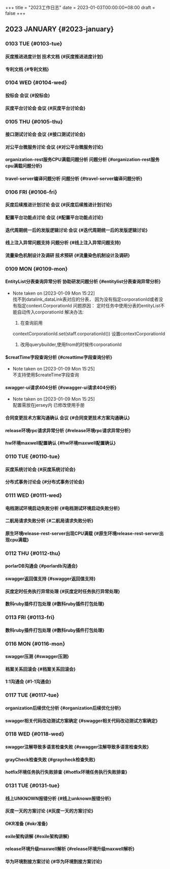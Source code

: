 +++
title = "2023工作日志"
date = 2023-01-03T00:00:00+08:00
draft = false
+++

## 2023 JANUARY {#2023-january}


### 0103 TUE {#0103-tue}


#### 灰度推进进度计划 <span class="tag"><span class="____">技术文档</span></span> {#灰度推进进度计划}


#### 专利文档 {#专利文档}


### 0104 WED {#0104-wed}


#### 投标会 <span class="tag"><span class="__">会议</span></span> {#投标会}


#### 灰度平台讨论会 <span class="tag"><span class="__">会议</span></span> {#灰度平台讨论会}


### 0105 THU {#0105-thu}


#### 接口测试讨论会 <span class="tag"><span class="__">会议</span></span> {#接口测试讨论会}


#### 对公平台微服务讨论 <span class="tag"><span class="__">会议</span></span> {#对公平台微服务讨论}


#### organization-rest服务CPU满载问题分析 <span class="tag"><span class="____">问题分析</span></span> {#organization-rest服务cpu满载问题分析}


#### travel-server编译问题分析 <span class="tag"><span class="____">问题分析</span></span> {#travel-server编译问题分析}


### 0106 FRI {#0106-fri}


#### 灰度后续推进计划讨论 <span class="tag"><span class="__">会议</span></span> {#灰度后续推进计划讨论}


#### 配置平台功能点讨论 <span class="tag"><span class="__">会议</span></span> {#配置平台功能点讨论}


#### 迭代周期统一后的发版逻辑讨论 <span class="tag"><span class="__">会议</span></span> {#迭代周期统一后的发版逻辑讨论}


#### 线上注入异常问题支持 <span class="tag"><span class="____">问题分析</span></span> {#线上注入异常问题支持}


#### 流量染色机制设计及调研 <span class="tag"><span class="____">技术预研</span></span> {#流量染色机制设计及调研}


### 0109 MON {#0109-mon}


#### EntityList分表查询异常分析 <span class="tag"><span class="____">协助研发</span><span class="____">问题分析</span></span> {#entitylist分表查询异常分析}

-   Note taken on <span class="timestamp-wrapper"><span class="timestamp">[2023-01-09 Mon 15:22] </span></span> <br />
    找不到datalink_dataLink表对应的分表，
    因为没有指定corporationId或者没有指定context.CorporationId
    问题原因：
    定时任务中使用分表的entityList不能自动传入corporationId
    解决办法:

    1.  在查询前用

    contextCorporationId.set(staff.corporationId())
    设置contextCorporationId

    1.  改用querybuilder,使用from的时候传corporationId


#### $creatTime字段查询分析 {#creattime字段查询分析}

-   Note taken on <span class="timestamp-wrapper"><span class="timestamp">[2023-01-09 Mon 15:25] </span></span> <br />
    不支持使用$createTime字段查询


#### swagger-ui请求404分析 {#swagger-ui请求404分析}

-   Note taken on <span class="timestamp-wrapper"><span class="timestamp">[2023-01-09 Mon 15:25] </span></span> <br />
    配置需放在jersey内
    已修改使用手册


#### 合同变更技术方案沟通确认 <span class="tag"><span class="__">会议</span></span> {#合同变更技术方案沟通确认}


#### release环境rpc请求异常分析 {#release环境rpc请求异常分析}


#### hw环境maxwell配置确认 {#hw环境maxwell配置确认}


### 0110 TUE {#0110-tue}


#### 灰度系统讨论会 {#灰度系统讨论会}


#### 分布式事务讨论会 {#分布式事务讨论会}


### 0111 WED {#0111-wed}


#### 电档测试环境启动失败分析 {#电档测试环境启动失败分析}


#### 二航局请求失败分析 {#二航局请求失败分析}


#### 原生环境release-rest-server出现CPU满载 {#原生环境release-rest-server出现cpu满载}


### 0112 THU {#0112-thu}


#### porlarDB沟通会 {#porlardb沟通会}


#### swagger返回值支持 {#swagger返回值支持}


#### 灰度定时任务执行异常处理 {#灰度定时任务执行异常处理}


#### 数科ruby插件打包处理 {#数科ruby插件打包处理}


### 0113 FRI {#0113-fri}


#### 数科ruby插件打包处理 {#数科ruby插件打包处理}


### 0116 MON {#0116-mon}


#### swagger压测 {#swagger压测}


#### 档案关系回滚会 {#档案关系回滚会}


#### 1:1沟通会 {#1-1沟通会}


### 0117 TUE {#0117-tue}


#### organization后续优化分析 {#organization后续优化分析}


#### swagger相关代码改动测试方案确定 {#swagger相关代码改动测试方案确定}


### 0118 WED {#0118-wed}


#### swagger注解导致多语言检查失败 {#swagger注解导致多语言检查失败}


#### grayCheck检查失败 {#graycheck检查失败}


#### hotfix环境任务执行失败排查 {#hotfix环境任务执行失败排查}


### 0131 TUE {#0131-tue}


#### 线上UNKNOWN报错分析 {#线上unknown报错分析}


#### 灰度一天的方案讨论 {#灰度一天的方案讨论}


#### OKR准备 {#okr准备}


#### exile架构讲解 {#exile架构讲解}


#### release环境升级maxwell解析 {#release环境升级maxwell解析}


#### 华为环境割接方案讨论 {#华为环境割接方案讨论}
